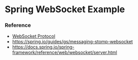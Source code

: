# Spring WebSocket Example

### Reference
- [WebSocket Protocol](https://kellis.tistory.com/65)
- https://spring.io/guides/gs/messaging-stomp-websocket
- https://docs.spring.io/spring-framework/reference/web/websocket/server.html
